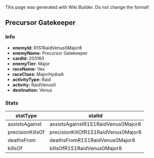 <span class="wiki-builder">This page was generated with Wiki Builder. Do not change the format!</span>

## Precursor Gatekeeper
### Info
* **enemyId:** R1S1RaidVenus0Major8
* **enemyName:** Precursor Gatekeeper
* **cardId:** 203160
* **enemyTier:** Major
* **raceName:** Vex
* **raceClass:** MajorHydraA
* **activityType:** Raid
* **activity:** RaidVenus0
* **destination:** Venus

### Stats
statType | statId
-------- | ------
assistsAgainst | assistsAgainstR1S1RaidVenus0Major8
precisionKillsOf | precisionKillOfR1S1RaidVenus0Major8
deathsFrom | deathsFromR1S1RaidVenus0Major8
killsOf | killsOfR1S1RaidVenus0Major8

